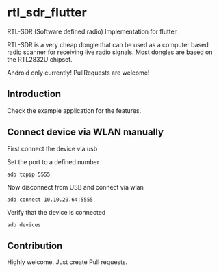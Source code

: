 # rtl_sdr_flutter

RTL-SDR (Software defined radio) Implementation for flutter.

RTL-SDR is a very cheap dongle that can be used as a computer based radio scanner for receiving live radio signals. Most dongles are based on the RTL2832U chipset. 

Android only currently! PullRequests are welcome!

## Introduction

Check the example application for the features.

## Connect device via WLAN manually

First connect the device via usb

Set the port to a defined number

    adb tcpip 5555

Now disconnect from USB and connect via wlan

    adb connect 10.10.20.64:5555

Verify that the device is connected

    adb devices

## Contribution

Highly welcome. Just create Pull requests.

